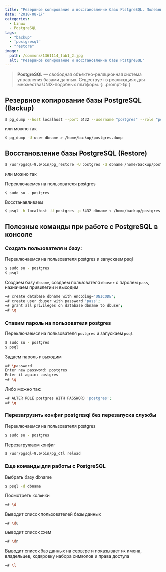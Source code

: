 ```yaml
---
title: "Резервное копирование и восстановление базы PostgreSQL. Полезные команды"
date: "2018-08-17"
categories: 
  - Linux
  - PostgreSQL
tags: 
  - "backup"
  - "postgresql"
  - "restore"
image:
  path: /commons/1361114_fab1_2.jpg
  alt: "Резервное копирование и восстановление базы PostgreSQL"
---
```


> **PostgreSQL** — свободная объектно-реляционная система управления базами данных. Существует в реализациях для множества UNIX-подобных платформ.
{: .prompt-tip }

## Резервное копирование базы PostgreSQL (Backup)

```sh
$ pg_dump --host localhost --port 5432 --username "postgres" --role "postgres" --no-password --format tar --blobs --encoding UTF8 --verbose --file /home/backup/postgres.dump "dbname"
```

или можно так

```sh
$ pg_dump -U user dbname > /home/backup/postgres.dump
```

## Восстановление базы PostgreSQL (Restore)

```sh
$ /usr/pgsql-9.6/bin/pg_restore -U postgres -d dbname /home/backup/postgres.dump
```

или можно так

Переключаемся на пользователя postgres

```sh
$ sudo su - postgres
```

Восстанавливаем

```sh
$ psql -h localhost -U postgres -p 5432 dbname < /home/backup/postgres.dump
```

## Полезные команды при работе с PostgreSQL в консоле

### Создать пользователя и базу:

Переключаемся на пользователя postgres и запускаем psql

```sh
$ sudo su - postgres
$ psql
```

Создаем базу `dbname`, создаем пользователя `dbuser` с паролем `pass`, назначаем привилегии и выходим

```sh
=# create database dbname with encoding='UNICODE';
=# create user dbuser with password 'pass';
=# grant all privileges on database dbname to dbuser;
=# \q
```

### Ставим пароль на пользователя postgres

Переключаемся на пользователя `postgres` и запускаем `psql`

```sh
$ sudo su - postgres
$ psql
```

Задаем пароль и выходим

```sh
=# \password
Enter new password: postgres
Enter it again: postgres
=# \q
```

Либо можно так:

```sh
=# ALTER ROLE postgres WITH PASSWORD 'postgres';
=# \q
```

### Перезагрузить конфиг postgresql без перезапуска службы

Переключаемся на пользователя postgres

```sh
$ sudo su - postgres
```

Перезагружаем конфиг

```sh
$ /usr/pgsql-9.6/bin/pg_ctl reload
```

### Еще команды для работы с PostgreSQL

Выбрать базу dbname

```sh
$ psql -d dbname
```

Посмотреть колонки

```sh
=# \d
```

Выводит список пользователей базы данных

```sh
=# \du
```

Выводит список схем

```sh
=# \dn
```

Выводит список баз данных на сервере и показывает их имена, владельцев, кодировку набора символов и права доступа

```sh
=# \l
```
